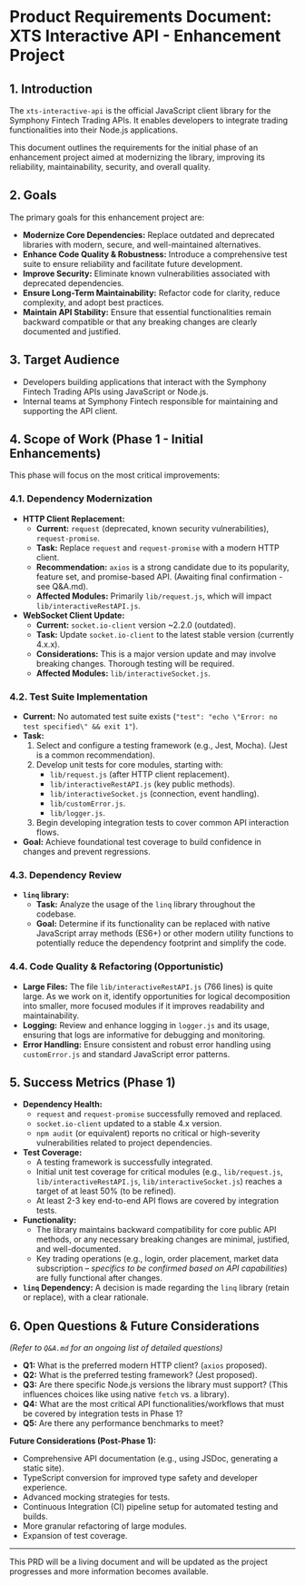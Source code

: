 # Product Requirements Document: XTS Interactive API - Enhancement Project

## 1. Introduction

The `xts-interactive-api` is the official JavaScript client library for the Symphony Fintech Trading APIs. It enables developers to integrate trading functionalities into their Node.js applications.

This document outlines the requirements for the initial phase of an enhancement project aimed at modernizing the library, improving its reliability, maintainability, security, and overall quality.

## 2. Goals

The primary goals for this enhancement project are:

*   **Modernize Core Dependencies:** Replace outdated and deprecated libraries with modern, secure, and well-maintained alternatives.
*   **Enhance Code Quality & Robustness:** Introduce a comprehensive test suite to ensure reliability and facilitate future development.
*   **Improve Security:** Eliminate known vulnerabilities associated with deprecated dependencies.
*   **Ensure Long-Term Maintainability:** Refactor code for clarity, reduce complexity, and adopt best practices.
*   **Maintain API Stability:** Ensure that essential functionalities remain backward compatible or that any breaking changes are clearly documented and justified.

## 3. Target Audience

*   Developers building applications that interact with the Symphony Fintech Trading APIs using JavaScript or Node.js.
*   Internal teams at Symphony Fintech responsible for maintaining and supporting the API client.

## 4. Scope of Work (Phase 1 - Initial Enhancements)

This phase will focus on the most critical improvements:

### 4.1. Dependency Modernization

*   **HTTP Client Replacement:**
    *   **Current:** `request` (deprecated, known security vulnerabilities), `request-promise`.
    *   **Task:** Replace `request` and `request-promise` with a modern HTTP client.
    *   **Recommendation:** `axios` is a strong candidate due to its popularity, feature set, and promise-based API. (Awaiting final confirmation - see Q&A.md).
    *   **Affected Modules:** Primarily `lib/request.js`, which will impact `lib/interactiveRestAPI.js`.
*   **WebSocket Client Update:**
    *   **Current:** `socket.io-client` version ~2.2.0 (outdated).
    *   **Task:** Update `socket.io-client` to the latest stable version (currently 4.x.x).
    *   **Considerations:** This is a major version update and may involve breaking changes. Thorough testing will be required.
    *   **Affected Modules:** `lib/interactiveSocket.js`.

### 4.2. Test Suite Implementation

*   **Current:** No automated test suite exists (`"test": "echo \"Error: no test specified\" && exit 1"`).
*   **Task:**
    1.  Select and configure a testing framework (e.g., Jest, Mocha). (Jest is a common recommendation).
    2.  Develop unit tests for core modules, starting with:
        *   `lib/request.js` (after HTTP client replacement).
        *   `lib/interactiveRestAPI.js` (key public methods).
        *   `lib/interactiveSocket.js` (connection, event handling).
        *   `lib/customError.js`.
        *   `lib/logger.js`.
    3.  Begin developing integration tests to cover common API interaction flows.
*   **Goal:** Achieve foundational test coverage to build confidence in changes and prevent regressions.

### 4.3. Dependency Review

*   **`linq` library:**
    *   **Task:** Analyze the usage of the `linq` library throughout the codebase.
    *   **Goal:** Determine if its functionality can be replaced with native JavaScript array methods (ES6+) or other modern utility functions to potentially reduce the dependency footprint and simplify the code.

### 4.4. Code Quality & Refactoring (Opportunistic)

*   **Large Files:** The file `lib/interactiveRestAPI.js` (766 lines) is quite large. As we work on it, identify opportunities for logical decomposition into smaller, more focused modules if it improves readability and maintainability.
*   **Logging:** Review and enhance logging in `logger.js` and its usage, ensuring that logs are informative for debugging and monitoring.
*   **Error Handling:** Ensure consistent and robust error handling using `customError.js` and standard JavaScript error patterns.

## 5. Success Metrics (Phase 1)

*   **Dependency Health:**
    *   `request` and `request-promise` successfully removed and replaced.
    *   `socket.io-client` updated to a stable 4.x version.
    *   `npm audit` (or equivalent) reports no critical or high-severity vulnerabilities related to project dependencies.
*   **Test Coverage:**
    *   A testing framework is successfully integrated.
    *   Initial unit test coverage for critical modules (e.g., `lib/request.js`, `lib/interactiveRestAPI.js`, `lib/interactiveSocket.js`) reaches a target of at least 50% (to be refined).
    *   At least 2-3 key end-to-end API flows are covered by integration tests.
*   **Functionality:**
    *   The library maintains backward compatibility for core public API methods, or any necessary breaking changes are minimal, justified, and well-documented.
    *   Key trading operations (e.g., login, order placement, market data subscription – *specifics to be confirmed based on API capabilities*) are fully functional after changes.
*   **`linq` Dependency:** A decision is made regarding the `linq` library (retain or replace), with a clear rationale.

## 6. Open Questions & Future Considerations

*(Refer to `Q&A.md` for an ongoing list of detailed questions)*

*   **Q1:** What is the preferred modern HTTP client? (`axios` proposed).
*   **Q2:** What is the preferred testing framework? (Jest proposed).
*   **Q3:** Are there specific Node.js versions the library must support? (This influences choices like using native `fetch` vs. a library).
*   **Q4:** What are the most critical API functionalities/workflows that must be covered by integration tests in Phase 1?
*   **Q5:** Are there any performance benchmarks to meet?

**Future Considerations (Post-Phase 1):**

*   Comprehensive API documentation (e.g., using JSDoc, generating a static site).
*   TypeScript conversion for improved type safety and developer experience.
*   Advanced mocking strategies for tests.
*   Continuous Integration (CI) pipeline setup for automated testing and builds.
*   More granular refactoring of large modules.
*   Expansion of test coverage.

---
This PRD will be a living document and will be updated as the project progresses and more information becomes available. 